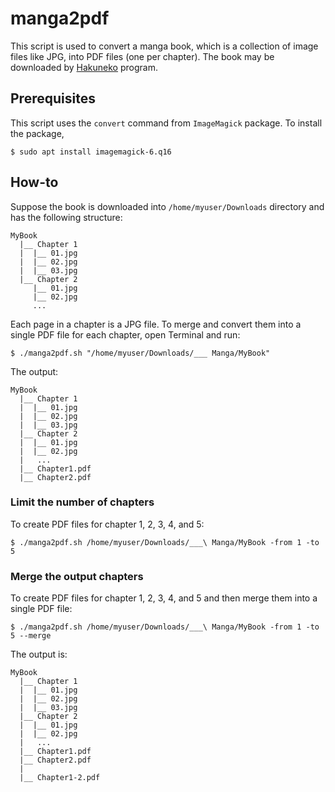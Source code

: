 # manga2pdf

This script is used to convert a manga book, which is a collection of image files like JPG, into PDF files (one per chapter). The book may be downloaded by [Hakuneko](https://hakuneko.download/) program.

## Prerequisites
This script uses the `convert` command from `ImageMagick` package. To install the package,
```
$ sudo apt install imagemagick-6.q16
```

## How-to

Suppose the book is downloaded into `/home/myuser/Downloads` directory and has the following structure:

```
MyBook
  |__ Chapter 1
  |  |__ 01.jpg
  |  |__ 02.jpg
  |  |__ 03.jpg
  |__ Chapter 2
     |__ 01.jpg
     |__ 02.jpg
     ...

```

Each page in a chapter is a JPG file. To merge and convert them into a single PDF file for each chapter, open Terminal and run:
```
$ ./manga2pdf.sh "/home/myuser/Downloads/___ Manga/MyBook"
```
The output:
```
MyBook
  |__ Chapter 1
  |  |__ 01.jpg
  |  |__ 02.jpg
  |  |__ 03.jpg
  |__ Chapter 2
  |  |__ 01.jpg
  |  |__ 02.jpg
  |   ...
  |__ Chapter1.pdf
  |__ Chapter2.pdf
```

### Limit the number of chapters
To create PDF files for chapter 1, 2, 3, 4, and 5:
```
$ ./manga2pdf.sh /home/myuser/Downloads/___\ Manga/MyBook -from 1 -to 5
```
### Merge the output chapters
To create PDF files for chapter 1, 2, 3, 4, and 5 and then merge them into a single PDF file:
```
$ ./manga2pdf.sh /home/myuser/Downloads/___\ Manga/MyBook -from 1 -to 5 --merge
```
The output is:
```
MyBook
  |__ Chapter 1
  |  |__ 01.jpg
  |  |__ 02.jpg
  |  |__ 03.jpg
  |__ Chapter 2
  |  |__ 01.jpg
  |  |__ 02.jpg
  |   ...
  |__ Chapter1.pdf
  |__ Chapter2.pdf
  |
  |__ Chapter1-2.pdf
```

